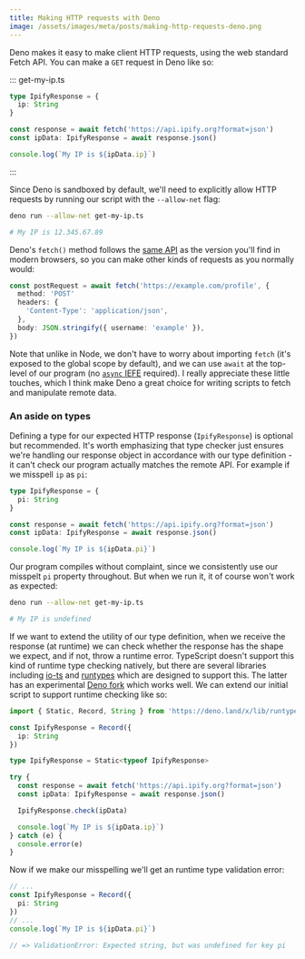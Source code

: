 ```yaml
---
title: Making HTTP requests with Deno
image: /assets/images/meta/posts/making-http-requests-deno.png
---
```


Deno makes it easy to make client HTTP requests, using the web standard Fetch API. <!-- excerpt --> You can make a `GET` request in Deno like so:

::: get-my-ip.ts

```ts
type IpifyResponse = {
  ip: String
}

const response = await fetch('https://api.ipify.org?format=json')
const ipData: IpifyResponse = await response.json()

console.log(`My IP is ${ipData.ip}`)
```

:::

Since Deno is sandboxed by default, we'll need to explicitly allow HTTP requests by running our script with the `--allow-net` flag:

```sh
deno run --allow-net get-my-ip.ts

# My IP is 12.345.67.89
```

Deno's `fetch()` method follows the [same API](https://developer.mozilla.org/en-US/docs/Web/API/Fetch_API/Using_Fetch) as the version you'll find in modern browsers, so you can make other kinds of requests as you normally would:

```ts
const postRequest = await fetch('https://example.com/profile', {
  method: 'POST'
  headers: {
    'Content-Type': 'application/json',
  },
  body: JSON.stringify({ username: 'example' }),
})
```

Note that unlike in Node, we don't have to worry about importing `fetch` (it's exposed to the global scope by default), and we can use `await` at the top-level of our program (no [`async` IEFE](https://anthonychu.ca/post/async-await-typescript-nodejs/) required). I really appreciate these little touches, which I think make Deno a great choice for writing scripts to fetch and manipulate remote data.

### An aside on types

Defining a type for our expected HTTP response (`IpifyResponse`) is optional but recommended. It's worth emphasizing that type checker just ensures we're handling our response object in accordance with our type definition - it can't check our program actually matches the remote API. For example if we misspell `ip` as `pi`:

```ts
type IpifyResponse = {
  pi: String
}

const response = await fetch('https://api.ipify.org?format=json')
const ipData: IpifyResponse = await response.json()

console.log(`My IP is ${ipData.pi}`)
```

Our program compiles without complaint, since we consistently use our misspelt `pi` property throughout. But when we run it, it of course won't work as expected:

```sh
deno run --allow-net get-my-ip.ts

# My IP is undefined
```

If we want to extend the utility of our type definition, when we receive the response (at runtime) we can check whether the response has the shape we expect, and if not, throw a runtime error. TypeScript doesn't support this kind of runtime type checking natively, but there are several libraries including [io-ts](https://github.com/gcanti/io-ts) and [runtypes](https://github.com/pelotom/runtypes) which are designed to support this. The latter has an experimental [Deno fork](https://github.com/brandonkal/runtypes) which works well. We can extend our initial script to support runtime checking like so:

```ts
import { Static, Record, String } from 'https://deno.land/x/lib/runtypes.ts'

const IpifyResponse = Record({
  ip: String
})

type IpifyResponse = Static<typeof IpifyResponse>

try {
  const response = await fetch('https://api.ipify.org?format=json')
  const ipData: IpifyResponse = await response.json()

  IpifyResponse.check(ipData)

  console.log(`My IP is ${ipData.ip}`)
} catch (e) {
  console.error(e)
}
```

Now if we make our misspelling we'll get an runtime type validation error:

```ts
// ...
const IpifyResponse = Record({
  pi: String
})
// ...
console.log(`My IP is ${ipData.pi}`)

// => ValidationError: Expected string, but was undefined for key pi
```
